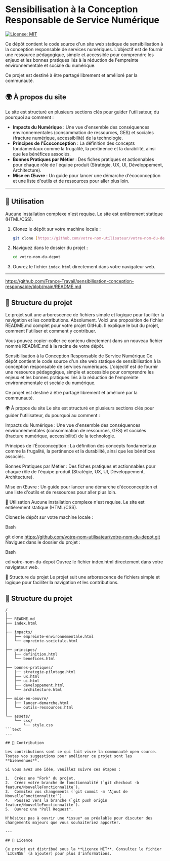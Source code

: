 # Sensibilisation à la Conception Responsable de Service Numérique

[![License: MIT](https://img.shields.io/badge/License-MIT-yellow.svg)](https://opensource.org/licenses/MIT)

Ce dépôt contient le code source d'un site web statique de sensibilisation à la conception responsable de services numériques. L'objectif est de fournir une ressource pédagogique, simple et accessible pour comprendre les enjeux et les bonnes pratiques liés à la réduction de l'empreinte environnementale et sociale du numérique.

Ce projet est destiné à être partagé librement et amélioré par la communauté.

## 🌍 À propos du site

Le site est structuré en plusieurs sections clés pour guider l'utilisateur, du pourquoi au comment :

* **Impacts du Numérique** : Une vue d'ensemble des conséquences environnementales (consommation de ressources, GES) et sociales (fracture numérique, accessibilité) de la technologie.
* **Principes de l'Écoconception** : La définition des concepts fondamentaux comme la frugalité, la pertinence et la durabilité, ainsi que les bénéfices associés.
* **Bonnes Pratiques par Métier** : Des fiches pratiques et actionnables pour chaque rôle de l'équipe produit (Stratégie, UX, UI, Développement, Architecture).
* **Mise en Œuvre** : Un guide pour lancer une démarche d'écoconception et une liste d'outils et de ressources pour aller plus loin.

---

## 🚀 Utilisation

Aucune installation complexe n'est requise. Le site est entièrement statique (HTML/CSS).

1.  Clonez le dépôt sur votre machine locale :
    ```sh
    git clone [https://github.com/votre-nom-utilisateur/votre-nom-du-depot.git](https://github.com/votre-nom-utilisateur/votre-nom-du-depot.git)
    ```
2.  Naviguez dans le dossier du projet :
    ```sh
    cd votre-nom-du-depot
    ```
3.  Ouvrez le fichier `index.html` directement dans votre navigateur web.

---
https://github.com/France-Travail/sensibilisation-conception-responsable/blob/main/README.md
## 📂 Structure du projet

Le projet suit une arborescence de fichiers simple et logique pour faciliter la navigation et les contributions.
Absolument. Voici une proposition de fichier README.md complet pour votre projet GitHub. Il explique le but du projet, comment l'utiliser et comment y contribuer.

Vous pouvez copier-coller ce contenu directement dans un nouveau fichier nommé README.md à la racine de votre dépôt.

Sensibilisation à la Conception Responsable de Service Numérique
Ce dépôt contient le code source d'un site web statique de sensibilisation à la conception responsable de services numériques. L'objectif est de fournir une ressource pédagogique, simple et accessible pour comprendre les enjeux et les bonnes pratiques liés à la réduction de l'empreinte environnementale et sociale du numérique.

Ce projet est destiné à être partagé librement et amélioré par la communauté.

🌍 À propos du site
Le site est structuré en plusieurs sections clés pour guider l'utilisateur, du pourquoi au comment :

Impacts du Numérique : Une vue d'ensemble des conséquences environnementales (consommation de ressources, GES) et sociales (fracture numérique, accessibilité) de la technologie.

Principes de l'Écoconception : La définition des concepts fondamentaux comme la frugalité, la pertinence et la durabilité, ainsi que les bénéfices associés.

Bonnes Pratiques par Métier : Des fiches pratiques et actionnables pour chaque rôle de l'équipe produit (Stratégie, UX, UI, Développement, Architecture).

Mise en Œuvre : Un guide pour lancer une démarche d'écoconception et une liste d'outils et de ressources pour aller plus loin.

🚀 Utilisation
Aucune installation complexe n'est requise. Le site est entièrement statique (HTML/CSS).

Clonez le dépôt sur votre machine locale :

Bash

git clone https://github.com/votre-nom-utilisateur/votre-nom-du-depot.git
Naviguez dans le dossier du projet :

Bash

cd votre-nom-du-depot
Ouvrez le fichier index.html directement dans votre navigateur web.

📂 Structure du projet
Le projet suit une arborescence de fichiers simple et logique pour faciliter la navigation et les contributions.
## 📂 Structure du projet

```text
/
│
├── README.md
├── index.html
│
├── impacts/
│   ├── empreinte-environnementale.html
│   └── empreinte-societale.html
│
├── principes/
│   ├── definition.html
│   └── benefices.html
│
├── bonnes-pratiques/
│   ├── strategie-pilotage.html
│   ├── ux.html
│   ├── ui.html
│   ├── developpement.html
│   └── architecture.html
│
├── mise-en-oeuvre/
│   ├── lancer-demarche.html
│   └── outils-ressources.html
│
└── assets/
    └── css/
        └── style.css
```text
---

## 🤝 Contribution

Les contributions sont ce qui fait vivre la communauté open source. Toutes vos suggestions pour améliorer ce projet sont les **bienvenues**.

Si vous avez une idée, veuillez suivre ces étapes :

1.  Créez une "Fork" du projet.
2.  Créez votre branche de fonctionnalité (`git checkout -b feature/NouvelleFonctionnalite`).
3.  Commitez vos changements (`git commit -m 'Ajout de NouvelleFonctionnalite'`).
4.  Poussez vers la branche (`git push origin feature/NouvelleFonctionnalite`).
5.  Ouvrez une "Pull Request".

N'hésitez pas à ouvrir une *issue* au préalable pour discuter des changements majeurs que vous souhaiteriez apporter.

---

## 📜 Licence

Ce projet est distribué sous la **Licence MIT**. Consultez le fichier `LICENSE` (à ajouter) pour plus d'informations.
